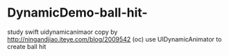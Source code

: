 # DynamicDemo-ball-hit-
study swift uidynamicanimaor copy by http://ningandjiao.iteye.com/blog/2009542 (oc)
use UIDynamicAnimator to create ball hit 
